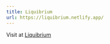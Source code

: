```yaml
---
title: Liquibrium
url: https://liquibrium.netlify.app/
---
```


Visit at [Liquibrium](https://liquibrium.netlify.app/)

